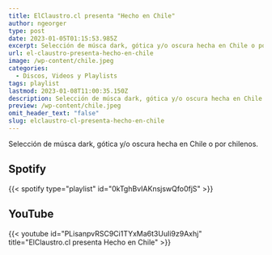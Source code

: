 ```yaml
---
title: ElClaustro.cl presenta "Hecho en Chile"
author: ngeorger
type: post
date: 2023-01-05T01:15:53.985Z
excerpt: Selección de músca dark, gótica y/o oscura hecha en Chile o por chilenos.
url: el-claustro-presenta-hecho-en-chile
image: /wp-content/chile.jpeg
categories:
  - Discos, Videos y Playlists
tags: playlist
lastmod: 2023-01-08T11:00:35.150Z
description: Selección de músca dark, gótica y/o oscura hecha en Chile o por chilenos.
preview: /wp-content/chile.jpeg
omit_header_text: "false"
slug: elclaustro-cl-presenta-hecho-en-chile
---
```


Selección de músca dark, gótica y/o oscura hecha en Chile o por chilenos.

## Spotify

{{< spotify type="playlist" id="0kTghBvIAKnsjswQfo0fjS" >}}

## YouTube

{{< youtube id="PLisanpvRSC9Ci1TYxMa6t3UuIi9z9Axhj" title="ElClaustro.cl presenta Hecho en Chile" >}}
